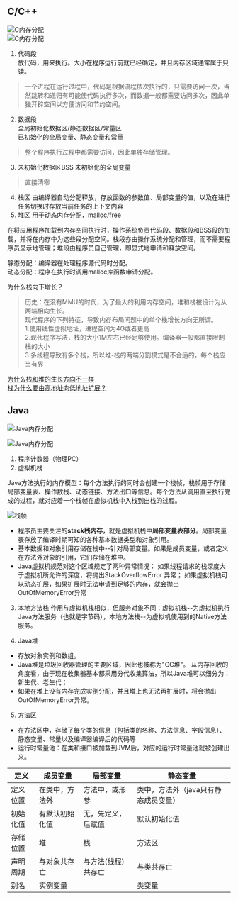 ## C/C++
![C内存分配](https://images2015.cnblogs.com/blog/806053/201707/806053-20170723105227668-1030564330.png)  
![C内存分配](https://pic1.zhimg.com/80/158a24c4c2301b1d170ecb2759419261_hd.jpg)


1. 代码段  
放代码，用来执行。大小在程序运行前就已经确定，并且内存区域通常属于只读。
>一个进程在运行过程中，代码是根据流程依次执行的，只需要访问一次，当然跳转和递归有可能使代码执行多次，而数据一般都需要访问多次，因此单独开辟空间以方便访问和节约空间。
2. 数据段  
全局初始化数据区/静态数据区/常量区  
已初始化的全局变量、静态变量和常量
>整个程序执行过程中都需要访问，因此单独存储管理。
3. 未初始化数据区BSS
未初始化的全局变量
>直接清零
4. 栈区
由编译器自动分配释放，存放函数的参数值、局部变量的值，以及在进行任务切换时存放当前任务的上下文内容
5. 堆区
用于动态内存分配，malloc/free    

在将应用程序加载到内存空间执行时，操作系统负责代码段、数据段和BSS段的加载，并将在内存中为这些段分配空间。栈段亦由操作系统分配和管理，而不需要程序员显示地管理；堆段由程序员自己管理，即显式地申请和释放空间。

静态分配：编译器在处理程序源代码时分配。  
动态分配：程序在执行时调用malloc库函数申请分配。  

为什么栈向下增长？
>历史：在没有MMU的时代，为了最大的利用内存空间，堆和栈被设计为从两端相向生长。  
现代程序的下列特征，导致内存布局问题中的单个栈增长方向无所谓。  
1.使用线性虚拟地址，进程空间为4G或者更高  
2.现代程序写法，栈的大小1M左右已经足够使用。编译器一般都直接限制栈的大小  
3.多线程导致有多个栈，所以堆-栈的两端分割模式是不合适的，每个栈应当有界  

[为什么栈和堆的生长方向不一样](https://blog.csdn.net/unix21/article/details/8531875)  
[栈为什么要由高地址向低地址扩展？](https://www.zhihu.com/question/29520755)



## Java
![Java内存分配](https://upload-images.jianshu.io/upload_images/650075-0f13c91f8f69e62c.jpg?imageMogr2/auto-orient/strip|imageView2/2/format/webp)    

![Java内存分配](https://img-blog.csdn.net/20180102165046608?watermark/2/text/aHR0cDovL2Jsb2cuY3Nkbi5uZXQvcWlhbjUyMGFv/font/5a6L5L2T/fontsize/400/fill/I0JBQkFCMA==/dissolve/70/gravity/SouthEast)    

1. 程序计数器（物理PC）
2. 虚拟机栈   

Java方法执行的内存模型：每个方法执行的同时会创建一个栈帧，栈帧用于存储局部变量表、操作数栈、动态链接、方法出口等信息。每个方法从调用直至执行完成的过程，就对应着一个栈帧在虚拟机栈中入栈到出栈的过程。  

 ![栈帧](https://img-blog.csdn.net/20180102180455895?watermark/2/text/aHR0cDovL2Jsb2cuY3Nkbi5uZXQvcWlhbjUyMGFv/font/5a6L5L2T/fontsize/400/fill/I0JBQkFCMA==/dissolve/70/gravity/SouthEast)  


- 程序员主要关注的**stack栈内存**，就是虚拟机栈中**局部变量表部分**。局部变量表存放了编译时期可知的各种基本数据类型和对象引用。
- 基本数据和对象引用存储在栈中--针对局部变量。如果是成员变量，或者定义在方法外对象的引用，它们存储在堆中。  
- Java虚拟机规范对这个区域规定了两种异常情况： 
如果线程请求的栈深度大于虚拟机所允许的深度，将抛出StackOverflowError 异常；
如果虚拟机栈可以动态扩展，如果扩展时无法申请到足够的内存，就会抛出OutOfMemoryError异常   
3. 本地方法栈
作用与虚拟机栈相似，但服务对象不同：虚拟机栈--为虚拟机执行Java方法服务（也就是字节码），本地方法栈--为虚拟机使用到的Native方法服务。


4. Java堆  
- 存放对象实例和数组。  
- Java堆是垃圾回收器管理的主要区域，因此也被称为"GC堆"。
从内存回收的角度看，由于现在收集器基本都采用分代收集算法，所以Java堆可以细分为：新生代、老生代；
- 如果在堆上没有内存完成实例分配，并且堆上也无法再扩展时，将会抛出OutOfMemoryError异常。

5. 方法区
- 在方法区中，存储了每个类的信息（包括类的名称、方法信息、字段信息）、静态变量、常量以及编译器编译后的代码等
- 运行时常量池：在类和接口被加载到JVM后，对应的运行时常量池就被创建出来。


定义	|成员变量|	局部变量	|静态变量  
----|-------------|-------------|-------------
定义位置|	在类中，方法外	|方法中，或形参	|类中，方法外（java只有静态成员变量）  
初始化值	|有默认初始化值	|无，先定义，后赋值	|默认初始化值  
存储位置	|堆	|栈|	方法区  
声明周期|	与对象共存亡|	与方法(线程)共存亡	|与类共存亡  
别名|	实例变量|	|	类变量  
